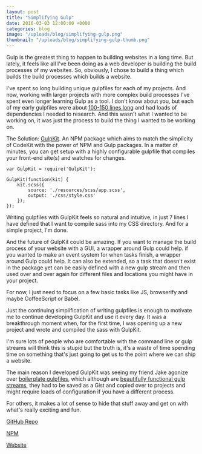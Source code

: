 ```yaml
---
layout: post
title: "Simplifying Gulp"
date: 2016-03-03 12:00:00 +0000
categories: blog
image: "/uploads/blog/simplifying-gulp.png"
thumbnail: "/uploads/blog/simplifying-gulp-thumb.png"
---
```


Gulp is the greatest thing to happen to building websites in a long time. But lately, it feels like all I've been doing as a web developer is building the build processes of my websites. So, obviously, I chose to build a thing which builds the build processes which builds a website.
<!--more-->

I've spent so long building unique gulpfiles for each of my projects. And now, working with larger projects with more complex build processes I've spent even longer learning Gulp as a tool. I don't know about you, but each of my early gulpfiles were about [100-150 lines long](https://gist.github.com/danbovey/01ec06195b9202c51e4a) and had loads of dependencies I needed to research. And this wasn't what I wanted to be working on, it was just the process to build the thing I wanted to be working on.

The Solution: [GulpKit](https://github.com/GulpKit/GulpKit). An NPM package which aims to match the simplicity of CodeKit with the power of NPM and Gulp packages. In a matter of minutes, you can get setup with a highly configurable gulpfile that compiles your front-end site(s) and watches for changes.

    var GulpKit = require('GulpKit');

    GulpKit(function(kit) {
        kit.scss({
            source: './resources/scss/app.scss',
            output: './css/style.css'
        });
    });

Writing gulpfiles with GulpKit feels so natural and intuitive, in just 7 lines I have defined that I want to compile sass into my CSS directory. And for a simple project, I'm done.

And the future of GulpKit could be amazing. If you want to manage the build process of your website with a GUI, a wrapper around Gulp could help. if you wanted to make an event system for when tasks finish, a wrapper around Gulp could help. It can also be extended, so a task that doesn't exist in the package yet can be easily defined with a new gulp stream and then used over and over again for different files and locations you might have in your project.

For now, I just need to focus on a few basic tasks like JS, browserify and maybe CoffeeScript or Babel.

Just the continuing simplification of writing gulpfiles is enough to motivate me to continue developing GulpKit and use it every day. It was a breakthrough moment when, for the first time,  I was opening up a new project and wrote and compiled the sass with GulpKit.

I'm sure lots of people who are comfortable with the command line or gulp streams will think this is stupid but the truth is, it's a waste of time spending time on something that's just going to get us to the point where we can ship a website.

The main reason I developed GulpKit was seeing my friend Jake agonize over [boilerplate gulpfiles](https://github.com/JakeCobley/Kettle), which although are [beautifully functional gulp streams](https://github.com/GulpKit/GulpKit/blob/master/tasks/scss.js), they had to be saved as a Gist and copied over to projects and might require loads of configuration if you have a different process.

For others, it makes a lot of sense to hide that stuff away and get on with what's really exciting and fun.

[GitHub Repo](https://github.com/GulpKit/GulpKit)

[NPM](https://www.npmjs.com/package/gulpkit)

[Website](https://gulpkit.github.io/GulpKit)